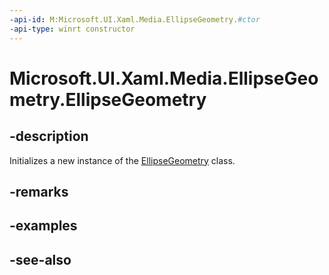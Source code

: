 ```yaml
---
-api-id: M:Microsoft.UI.Xaml.Media.EllipseGeometry.#ctor
-api-type: winrt constructor
---
```


<!-- Method syntax
public EllipseGeometry()
-->

# Microsoft.UI.Xaml.Media.EllipseGeometry.EllipseGeometry

## -description
Initializes a new instance of the [EllipseGeometry](ellipsegeometry.md) class.

## -remarks

## -examples

## -see-also
